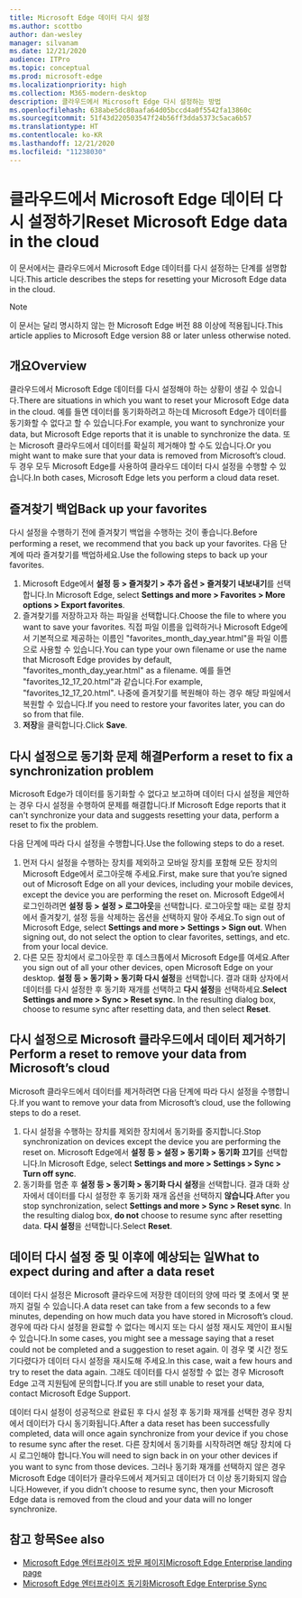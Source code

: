 ```yaml
---
title: Microsoft Edge 데이터 다시 설정
ms.author: scottbo
author: dan-wesley
manager: silvanam
ms.date: 12/21/2020
audience: ITPro
ms.topic: conceptual
ms.prod: microsoft-edge
ms.localizationpriority: high
ms.collection: M365-modern-desktop
description: 클라우드에서 Microsoft Edge 다시 설정하는 방법
ms.openlocfilehash: 638abe5dc80aafa64d05bccd4a0f5542fa13860c
ms.sourcegitcommit: 51f43d220503547f24b56ff3dda5373c5aca6b57
ms.translationtype: HT
ms.contentlocale: ko-KR
ms.lasthandoff: 12/21/2020
ms.locfileid: "11238030"
---
```

# <span data-ttu-id="74f00-103">클라우드에서 Microsoft Edge 데이터 다시 설정하기</span><span class="sxs-lookup"><span data-stu-id="74f00-103">Reset Microsoft Edge data in the cloud</span></span>

<span data-ttu-id="74f00-104">이 문서에서는 클라우드에서 Microsoft Edge 데이터를 다시 설정하는 단계를 설명합니다.</span><span class="sxs-lookup"><span data-stu-id="74f00-104">This article describes the steps for resetting your Microsoft Edge data in the cloud.</span></span>

> [!NOTE]
> <span data-ttu-id="74f00-105">이 문서는 달리 명시하지 않는 한 Microsoft Edge 버전 88 이상에 적용됩니다.</span><span class="sxs-lookup"><span data-stu-id="74f00-105">This article applies to Microsoft Edge version 88 or later unless otherwise noted.</span></span>

## <span data-ttu-id="74f00-106">개요</span><span class="sxs-lookup"><span data-stu-id="74f00-106">Overview</span></span>

<span data-ttu-id="74f00-107">클라우드에서 Microsoft Edge 데이터를 다시 설정해야 하는 상황이 생길 수 있습니다.</span><span class="sxs-lookup"><span data-stu-id="74f00-107">There are situations in which you want to reset your Microsoft Edge data in the cloud.</span></span> <span data-ttu-id="74f00-108">예를 들면 데이터를 동기화하려고 하는데 Microsoft Edge가 데이터를 동기화할 수 없다고 할 수 있습니다.</span><span class="sxs-lookup"><span data-stu-id="74f00-108">For example,  you want to synchronize your data, but Microsoft Edge reports that it is unable to synchronize the data.</span></span> <span data-ttu-id="74f00-109">또는 Microsoft 클라우드에서 데이터를 확실히 제거해야 할 수도 있습니다.</span><span class="sxs-lookup"><span data-stu-id="74f00-109">Or you might want to make sure that your data is removed from Microsoft’s cloud.</span></span> <span data-ttu-id="74f00-110">두 경우 모두 Microsoft Edge를 사용하여 클라우드 데이터 다시 설정을 수행할 수 있습니다.</span><span class="sxs-lookup"><span data-stu-id="74f00-110">In both cases, Microsoft Edge lets you perform a cloud data reset.</span></span>

## <span data-ttu-id="74f00-111">즐겨찾기 백업</span><span class="sxs-lookup"><span data-stu-id="74f00-111">Back up your favorites</span></span>

<span data-ttu-id="74f00-112">다시 설정을 수행하기 전에 즐겨찾기 백업을 수행하는 것이 좋습니다.</span><span class="sxs-lookup"><span data-stu-id="74f00-112">Before performing a reset, we recommend that you back up your favorites.</span></span> <span data-ttu-id="74f00-113">다음 단계에 따라 즐겨찾기를 백업하세요.</span><span class="sxs-lookup"><span data-stu-id="74f00-113">Use the following steps to back up your favorites.</span></span>

1. <span data-ttu-id="74f00-114">Microsoft Edge에서 **설정 등 > 즐겨찾기 > 추가 옵션 > 즐겨찾기 내보내기**를 선택합니다.</span><span class="sxs-lookup"><span data-stu-id="74f00-114">In Microsoft Edge, select **Settings and more > Favorites > More options > Export favorites**.</span></span>
2. <span data-ttu-id="74f00-115">즐겨찾기를 저장하고자 하는 파일을 선택합니다.</span><span class="sxs-lookup"><span data-stu-id="74f00-115">Choose the file to where you want to save your favorites.</span></span> <span data-ttu-id="74f00-116">직접 파일 이름을 입력하거나 Microsoft Edge에서 기본적으로 제공하는 이름인 "favorites_month_day_year.html"을 파일 이름으로 사용할 수 있습니다.</span><span class="sxs-lookup"><span data-stu-id="74f00-116">You can type your own filename or use the name that Microsoft Edge provides by default,  "favorites_month_day_year.html" as a filename.</span></span> <span data-ttu-id="74f00-117">예를 들면 "favorites_12_17_20.html"과 같습니다.</span><span class="sxs-lookup"><span data-stu-id="74f00-117">For example, "favorites_12_17_20.html".</span></span> <span data-ttu-id="74f00-118">나중에 즐겨찾기를 복원해야 하는 경우 해당 파일에서 복원할 수 있습니다.</span><span class="sxs-lookup"><span data-stu-id="74f00-118">If you need to restore your favorites later, you can do so from that file.</span></span>
3. <span data-ttu-id="74f00-119">**저장**을 클릭합니다.</span><span class="sxs-lookup"><span data-stu-id="74f00-119">Click **Save**.</span></span>

## <span data-ttu-id="74f00-120">다시 설정으로 동기화 문제 해결</span><span class="sxs-lookup"><span data-stu-id="74f00-120">Perform a reset to fix a synchronization problem</span></span>

<span data-ttu-id="74f00-121">Microsoft Edge가 데이터를 동기화할 수 없다고 보고하며 데이터 다시 설정을 제안하는 경우 다시 설정을 수행하여 문제를 해결합니다.</span><span class="sxs-lookup"><span data-stu-id="74f00-121">If Microsoft Edge reports that it can't synchronize your data and suggests resetting your data, perform a reset to fix the problem.</span></span>

<span data-ttu-id="74f00-122">다음 단계에 따라 다시 설정을 수행합니다.</span><span class="sxs-lookup"><span data-stu-id="74f00-122">Use the following steps to do a reset.</span></span>

1. <span data-ttu-id="74f00-123">먼저 다시 설정을 수행하는 장치를 제외하고 모바일 장치를 포함해 모든 장치의 Microsoft Edge에서 로그아웃해 주세요.</span><span class="sxs-lookup"><span data-stu-id="74f00-123">First, make sure that you’re signed out of Microsoft Edge on all your devices, including your mobile devices, except the device you are performing the reset on.</span></span> <span data-ttu-id="74f00-124">Microsoft Edge에서 로그인하려면 **설정 등 > 설정 > 로그아웃**을 선택합니다. 로그아웃할 때는 로컬 장치에서 즐겨찾기, 설정 등을 삭제하는 옵션을 선택하지 말아 주세요.</span><span class="sxs-lookup"><span data-stu-id="74f00-124">To sign out of Microsoft Edge, select **Settings and more > Settings > Sign out**. When signing out, do not select the option to clear favorites, settings, and etc. from your local device.</span></span>
2. <span data-ttu-id="74f00-125">다른 모든 장치에서 로그아웃한 후 데스크톱에서 Microsoft Edge를 여세요.</span><span class="sxs-lookup"><span data-stu-id="74f00-125">After you sign out of all your other devices, open Microsoft Edge on your desktop.</span></span> <span data-ttu-id="74f00-126">**설정 등 > 동기화 > 동기화 다시 설정**을 선택합니다. 결과 대화 상자에서 데이터를 다시 설정한 후 동기화 재개를 선택하고 **다시 설정**을 선택하세요.</span><span class="sxs-lookup"><span data-stu-id="74f00-126">**Select Settings and more > Sync > Reset sync**. In the resulting dialog box, choose to resume sync after resetting data, and then select **Reset**.</span></span>

## <span data-ttu-id="74f00-127">다시 설정으로 Microsoft 클라우드에서 데이터 제거하기</span><span class="sxs-lookup"><span data-stu-id="74f00-127">Perform a reset to remove your data from Microsoft’s cloud</span></span>

<span data-ttu-id="74f00-128">Microsoft 클라우드에서 데이터를 제거하려면 다음 단계에 따라 다시 설정을 수행합니다.</span><span class="sxs-lookup"><span data-stu-id="74f00-128">If you want to remove your data from Microsoft’s cloud, use the following steps to do a reset.</span></span>

1. <span data-ttu-id="74f00-129">다시 설정을 수행하는 장치를 제외한 장치에서 동기화를 중지합니다.</span><span class="sxs-lookup"><span data-stu-id="74f00-129">Stop synchronization on devices except the device you are performing the reset on.</span></span>  <span data-ttu-id="74f00-130">Microsoft Edge에서 **설정 등 > 설정 > 동기화 > 동기화 끄기**를 선택합니다.</span><span class="sxs-lookup"><span data-stu-id="74f00-130">In Microsoft Edge, select **Settings and more > Settings > Sync > Turn off sync**.</span></span>  
2. <span data-ttu-id="74f00-131">동기화를 멈춘 후 **설정 등 > 동기화 > 동기화 다시 설정**을 선택합니다. 결과 대화 상자에서 데이터를 다시 설정한 후 동기화 재개 옵션을 선택하지 **않습니다**.</span><span class="sxs-lookup"><span data-stu-id="74f00-131">After you stop synchronization, select **Settings and more > Sync > Reset sync**. In the resulting dialog box, **do not** choose to resume sync after resetting data.</span></span> <span data-ttu-id="74f00-132">**다시 설정**을 선택합니다.</span><span class="sxs-lookup"><span data-stu-id="74f00-132">Select **Reset**.</span></span>

## <span data-ttu-id="74f00-133">데이터 다시 설정 중 및 이후에 예상되는 일</span><span class="sxs-lookup"><span data-stu-id="74f00-133">What to expect during and after a data reset</span></span>

<span data-ttu-id="74f00-134">데이터 다시 설정은 Microsoft 클라우드에 저장한 데이터의 양에 따라 몇 초에서 몇 분까지 걸릴 수 있습니다.</span><span class="sxs-lookup"><span data-stu-id="74f00-134">A data reset can take from a few seconds to a few minutes, depending on how much data you have stored in Microsoft’s cloud.</span></span> <span data-ttu-id="74f00-135">경우에 따라 다시 설정을 완료할 수 없다는 메시지 또는 다시 설정 재시도 제안이 표시될 수 있습니다.</span><span class="sxs-lookup"><span data-stu-id="74f00-135">In some cases, you might see a message saying that a reset could not be completed and a suggestion to reset again.</span></span> <span data-ttu-id="74f00-136">이 경우 몇 시간 정도 기다렸다가 데이터 다시 설정을 재시도해 주세요.</span><span class="sxs-lookup"><span data-stu-id="74f00-136">In this case, wait a few hours and try to reset the data again.</span></span> <span data-ttu-id="74f00-137">그래도 데이터를 다시 설정할 수 없는 경우 Microsoft Edge 고객 지원팀에 문의합니다.</span><span class="sxs-lookup"><span data-stu-id="74f00-137">If you are still unable to reset your data, contact Microsoft Edge Support.</span></span>

<span data-ttu-id="74f00-138">데이터 다시 설정이 성공적으로 완료된 후 다시 설정 후 동기화 재개를 선택한 경우 장치에서 데이터가 다시 동기화됩니다.</span><span class="sxs-lookup"><span data-stu-id="74f00-138">After a data reset has been successfully completed, data will once again synchronize from your device if you chose to resume sync after the reset.</span></span> <span data-ttu-id="74f00-139">다른 장치에서 동기화를 시작하려면 해당 장치에 다시 로그인해야 합니다.</span><span class="sxs-lookup"><span data-stu-id="74f00-139">You will need to sign back in on your other devices if you want to sync from those devices.</span></span> <span data-ttu-id="74f00-140">그러나 동기화 재개를 선택하지 않은 경우 Microsoft Edge 데이터가 클라우드에서 제거되고 데이터가 더 이상 동기화되지 않습니다.</span><span class="sxs-lookup"><span data-stu-id="74f00-140">However, if you didn’t choose to resume sync, then your Microsoft Edge data is removed from the cloud and your data will no longer synchronize.</span></span>

## <span data-ttu-id="74f00-141">참고 항목</span><span class="sxs-lookup"><span data-stu-id="74f00-141">See also</span></span>

- [<span data-ttu-id="74f00-142">Microsoft Edge 엔터프라이즈 방문 페이지</span><span class="sxs-lookup"><span data-stu-id="74f00-142">Microsoft Edge Enterprise landing page</span></span>](https://aka.ms/EdgeEnterprise)
- [<span data-ttu-id="74f00-143">Microsoft Edge 엔터프라이즈 동기화</span><span class="sxs-lookup"><span data-stu-id="74f00-143">Microsoft Edge Enterprise Sync</span></span>](microsoft-edge-enterprise-sync.md)